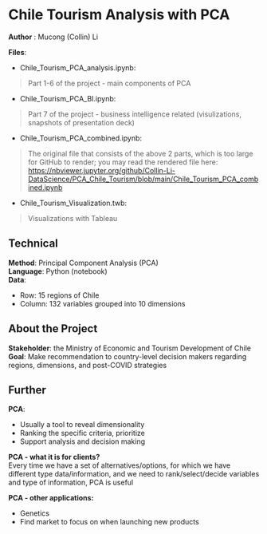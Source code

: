 # Chile Tourism Analysis with PCA


**Author** : Mucong (Collin) Li

**Files**: 
 - Chile_Tourism_PCA_analysis.ipynb:  

> Part 1-6 of the project - main components of PCA

 - Chile_Tourism_PCA_BI.ipynb:        

> Part 7 of the project - business intelligence related (visulizations,
> snapshots of presentation deck)

 - Chile_Tourism_PCA_combined.ipynb:  

> The original file that consists of the above 2 parts, which is too
> large for GitHub to render; you may read the rendered file here:
> https://nbviewer.jupyter.org/github/Collin-Li-DataScience/PCA_Chile_Tourism/blob/main/Chile_Tourism_PCA_combined.ipynb

 - Chile_Tourism_Visualization.twb:  

> Visualizations with Tableau

## Technical
**Method**: Principal Component Analysis (PCA)        
**Language**: Python (notebook)        
**Data**: 
 - Row: 15 regions of Chile
 - Column: 132 variables grouped into 10 dimensions


## About the Project
**Stakeholder**: the Ministry of Economic and Tourism Development of Chile     
**Goal**: Make recommendation to country-level decision makers regarding regions, dimensions, and post-COVID strategies

## Further
 **PCA**: 
 - Usually a tool to reveal dimensionality
-   Ranking the specific criteria, prioritize
-   Support analysis and decision making

**PCA - what it is for clients?**          
Every time we have a set of alternatives/options, for which we have different type data/information, and we need to rank/select/decide variables and type of information, PCA is useful

 **PCA - other applications:**
-   Genetics
-   Find market to focus on when launching new products
